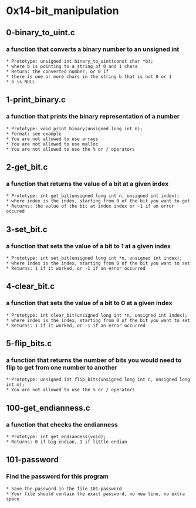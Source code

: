 # 0x14-bit_manipulation
## 0-binary_to_uint.c
### a function that converts a binary number to an unsigned int
	* Prototype: unsigned int binary_to_uint(const char *b);
	* where b is pointing to a string of 0 and 1 chars
	* Return: the converted number, or 0 if
	* there is one or more chars in the string b that is not 0 or 1
	* b is NULL

## 1-print_binary.c
### a function that prints the binary representation of a number
	* Prototype: void print_binary(unsigned long int n);
	* Format: see example
	* You are not allowed to use arrays
	* You are not allowed to use malloc
	* You are not allowed to use the % or / operators

## 2-get_bit.c
### a function that returns the value of a bit at a given index
	* Prototype: int get_bit(unsigned long int n, unsigned int index);
	* where index is the index, starting from 0 of the bit you want to get
	* Returns: the value of the bit at index index or -1 if an error occured

## 3-set_bit.c
### a function that sets the value of a bit to 1 at a given index
	* Prototype: int set_bit(unsigned long int *n, unsigned int index);
	* where index is the index, starting from 0 of the bit you want to set
	* Returns: 1 if it worked, or -1 if an error occurred

## 4-clear_bit.c
### a function that sets the value of a bit to 0 at a given index
	* Prototype: int clear_bit(unsigned long int *n, unsigned int index);
	* where index is the index, starting from 0 of the bit you want to set
	* Returns: 1 if it worked, or -1 if an error occurred

## 5-flip_bits.c
### a function that returns the number of bits you would need to flip to get from one number to another
	* Prototype: unsigned int flip_bits(unsigned long int n, unsigned long int m);
	* You are not allowed to use the % or / operators

## 100-get_endianness.c
### a function that checks the endianness
	* Prototype: int get_endianness(void);
	* Returns: 0 if big endian, 1 if little endian

## 101-password
### Find the password for this program
	* Save the password in the file 101-password
	* Your file should contain the exact password, no new line, no extra space
